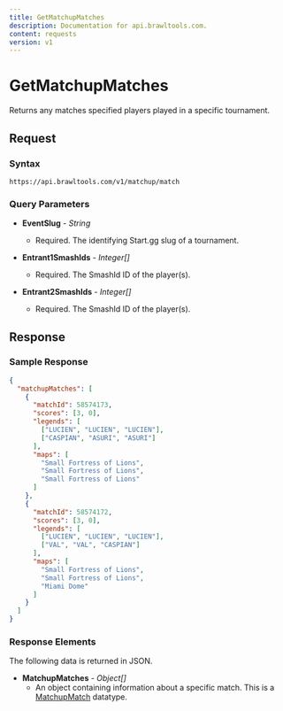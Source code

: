 ```yaml
---
title: GetMatchupMatches
description: Documentation for api.brawltools.com.
content: requests
version: v1
---
```


# GetMatchupMatches

Returns any matches specified players played in a specific tournament.

## Request

### Syntax

`https://api.brawltools.com/v1/matchup/match`

### Query Parameters

- **EventSlug** - _String_
  - Required. The identifying Start.gg slug of a tournament.

- **Entrant1SmashIds** - _Integer[]_
  - Required. The SmashId ID of the player(s).

- **Entrant2SmashIds** - _Integer[]_
  - Required. The SmashId ID of the player(s).

## Response

### Sample Response

```json
{
  "matchupMatches": [
    {
      "matchId": 58574173,
      "scores": [3, 0],
      "legends": [
        ["LUCIEN", "LUCIEN", "LUCIEN"],
        ["CASPIAN", "ASURI", "ASURI"]
      ],
      "maps": [
        "Small Fortress of Lions",
        "Small Fortress of Lions",
        "Small Fortress of Lions"
      ]
    },
    {
      "matchId": 58574172,
      "scores": [3, 0],
      "legends": [
        ["LUCIEN", "LUCIEN", "LUCIEN"],
        ["VAL", "VAL", "CASPIAN"]
      ],
      "maps": [
        "Small Fortress of Lions",
        "Small Fortress of Lions",
        "Miami Dome"
      ]
    }
  ]
}
```

### Response Elements

The following data is returned in JSON.

- **MatchupMatches** - _Object[]_
  - An object containing information about a specific match. This is a <a href="../../datatypes/matchupmatch.md">MatchupMatch</a> datatype.
